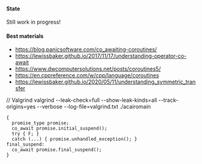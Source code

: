 #### State
Still work in progress!

#### Best materials
- https://blog.panicsoftware.com/co_awaiting-coroutines/
- https://lewissbaker.github.io/2017/11/17/understanding-operator-co-await
- https://www.dwcomputersolutions.net/posts/coroutines5/
- https://en.cppreference.com/w/cpp/language/coroutines
- https://lewissbaker.github.io/2020/05/11/understanding_symmetric_transfer


// Valgrind
valgrind --leak-check=full --show-leak-kinds=all --track-origins=yes --verbose --log-file=valgrind.txt ./acairomain

```
{
  promise_type promise;
  co_await promise.initial_suspend();
  try { F; }
  catch (...) { promise.unhandled_exception(); }
final_suspend:
  co_await promise.final_suspend();
}
```